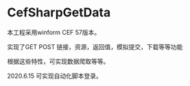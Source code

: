# CefSharpGetData

本工程采用winform CEF 57版本。

实现了GET POST 链接，资源，返回值，模拟提交，下载等等功能

根据这些特性，可实现数据爬取等等。

2020.6.15 可实现自动化脚本登录。
